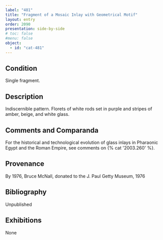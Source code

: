 ```yaml
---
label: "481"
title: "Fragment of a Mosaic Inlay with Geometrical Motif"
layout: entry
order: 2090
presentation: side-by-side
# toc: false
#menu: false 
object:
  - id: "cat-481"
---
```


## Condition

Single fragment.

## Description

Indiscernible pattern. Florets of white rods set in purple and stripes of amber, beige, and white glass.

## Comments and Comparanda

For the historical and technological evolution of glass inlays in Pharaonic Egypt and the Roman Empire, see comments on {% cat '2003.260' %}.

## Provenance

By 1976, Bruce McNall, donated to the J. Paul Getty Museum, 1976

## Bibliography

Unpublished

## Exhibitions

None